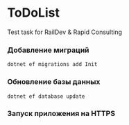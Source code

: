 # ToDoList
Test task for RailDev &amp; Rapid Consulting


### Добавление миграций
```dotnet ef migrations add Init```

### Обновление базы данных
```dotnet ef database update```

### Запуск приложения на HTTPS

